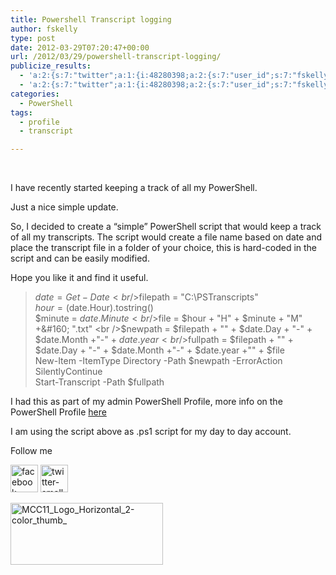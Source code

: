 ```yaml
---
title: Powershell Transcript logging
author: fskelly
type: post
date: 2012-03-29T07:20:47+00:00
url: /2012/03/29/powershell-transcript-logging/
publicize_results:
  - 'a:2:{s:7:"twitter";a:1:{i:48280398;a:2:{s:7:"user_id";s:7:"fskelly";s:7:"post_id";s:18:"185265231948283904";}}s:2:"fb";a:1:{i:743307393;a:2:{s:7:"user_id";s:9:"743307393";s:7:"post_id";s:17:"10150760618817394";}}}'
  - 'a:2:{s:7:"twitter";a:1:{i:48280398;a:2:{s:7:"user_id";s:7:"fskelly";s:7:"post_id";s:18:"185265231948283904";}}s:2:"fb";a:1:{i:743307393;a:2:{s:7:"user_id";s:9:"743307393";s:7:"post_id";s:17:"10150760618817394";}}}'
categories:
  - PowerShell
tags:
  - profile
  - transcript

---
```

> 
&#160;

I have recently started keeping a track of all my PowerShell.

Just a nice simple update.

So, I decided to create a “simple” PowerShell script that would keep a track of all my transcripts. The script would create a file name based on date and place the transcript file in a folder of your choice, this is hard-coded in the script and can be easily modified.

Hope you like it and find it useful.

> <font>$date =Get-Date <br />$filepath = "C:\PSTranscripts" <br />$hour = ($date.Hour).tostring() <br />$minute = $date.Minute <br />$file = $hour + "H" + $minute + "M" +&#160; ".txt" <br />$newpath = $filepath + "\" + $date.Day + "-" + $date.Month +"-" + $date.year <br />$fullpath = $filepath + "\" + $date.Day + "-" + $date.Month +"-" + $date.year +"\" + $file <br />New-Item -ItemType Directory -Path $newpath -ErrorAction SilentlyContinue <br />Start-Transcript -Path $fullpath</font>

<font><font>I had this as part of my admin PowerShell Profile, more info on the PowerShell </font></font><font>Profile <a href="http://technet.microsoft.com/en-us/library/ee692764.aspx">here</a></font>

I am using the script above as .ps1 script for my day to day account.

Follow me

[<img loading="lazy" style="background-image:none;border-bottom:0;border-left:0;margin:0;padding-left:0;padding-right:0;display:inline;border-top:0;border-right:0;padding-top:0;" title="facebook-small32225222" border="0" alt="facebook-small32225222" src="http://fskelly.files.wordpress.com/2012/03/facebook-small32225222.jpg" width="44" height="44" />][1] [<img loading="lazy" style="background-image:none;border-bottom:0;border-left:0;margin:0;padding-left:0;padding-right:0;display:inline;border-top:0;border-right:0;padding-top:0;" title="twitter-small32225222" border="0" alt="twitter-small32225222" src="http://fskelly.files.wordpress.com/2012/03/twitter-small32225222.jpg" width="44" height="44" />][2]

[<img loading="lazy" style="background-image:none;border-bottom:0;border-left:0;padding-left:0;padding-right:0;display:inline;border-top:0;border-right:0;padding-top:0;" title="MCC11_Logo_Horizontal_2-color_thumb_" border="0" alt="MCC11_Logo_Horizontal_2-color_thumb_" src="http://fskelly.files.wordpress.com/2012/03/mcc11_logo_horizontal_2-color_thumb__thumb.jpg" width="244" height="99" />][3]

 [1]: http://www.facebook.com/fletcher.kelly
 [2]: http://twitter.com/#!/fskelly
 [3]: http://fskelly.files.wordpress.com/2012/03/mcc11_logo_horizontal_2-color_thumb_.jpg